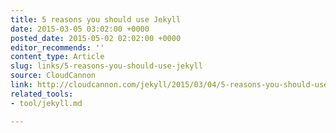 ```yaml
---
title: 5 reasons you should use Jekyll
date: 2015-03-05 03:02:00 +0000
posted_date: 2015-05-02 02:02:00 +0000
editor_recommends: ''
content_type: Article
slug: links/5-reasons-you-should-use-jekyll
source: CloudCannon
link: http://cloudcannon.com/jekyll/2015/03/04/5-reasons-you-should-use-jekyll.html
related_tools:
- tool/jekyll.md

---
```

